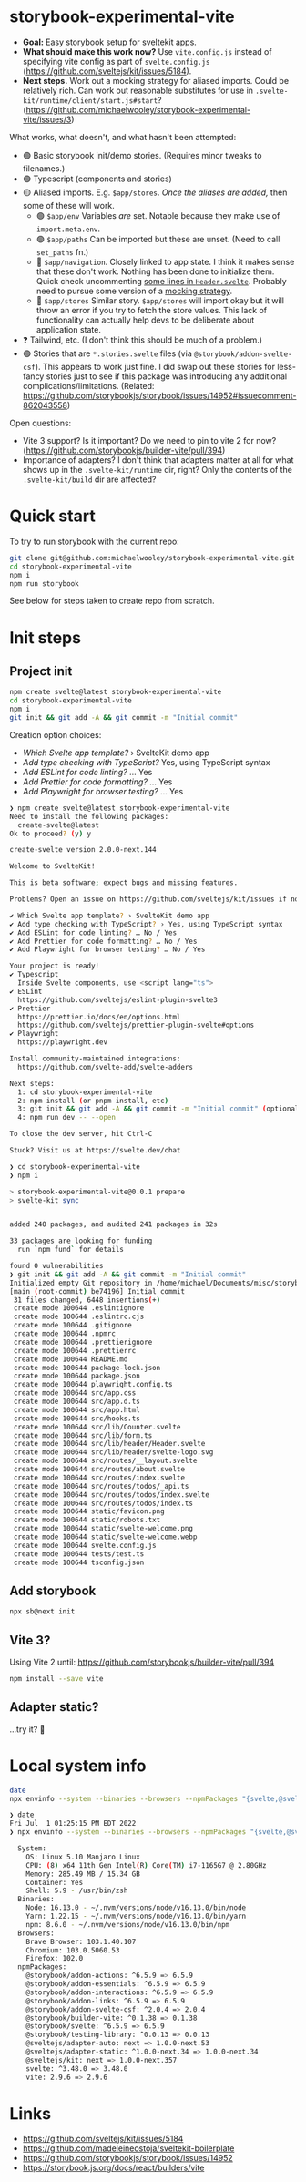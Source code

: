 # storybook-experimental-vite

- **Goal:** Easy storybook setup for sveltekit apps.
- **What should make this work now?** Use `vite.config.js` instead of specifying vite config as part of `svelte.config.js` (https://github.com/sveltejs/kit/issues/5184).
- **Next steps.** Work out a mocking strategy for aliased imports. Could be relatively rich. Can work out reasonable substitutes for use in `.svelte-kit/runtime/client/start.js#start`? (https://github.com/michaelwooley/storybook-experimental-vite/issues/3)

What works, what doesn't, and what hasn't been attempted:

- 🟢 Basic storybook init/demo stories. (Requires minor tweaks to filenames.)
- 🟢 Typescript (components and stories)
- 🟡 Aliased imports. E.g. `$app/stores`. _Once the aliases are added,_ then some of these will work.
  - 🟢 `$app/env` Variables _are_ set. Notable because they make use of `import.meta.env`.
  - 🟢 `$app/paths` Can be imported but these are unset. (Need to call `set_paths` fn.)
  - 🔴 `$app/navigation`. Closely linked to app state. I think it makes sense that these don't work. Nothing has been done to initialize them. Quick check uncommenting [some lines in `Header.svelte`](https://github.com/michaelwooley/storybook-experimental-vite/blob/a4abb8ca37b70f861ef5cb6e524a60811b6dc4fe/src/lib/header/Header.svelte#L5-L13). Probably need to pursue some version of a [mocking strategy](https://github.com/storybookjs/storybook/issues/14952#issuecomment-1023188255).
  - 🔴 `$app/stores` Similar story. `$app/stores` will import okay but it will throw an error if you try to fetch the store values. This lack of functionality can actually help devs to be deliberate about application state.
- ❓ Tailwind, etc. (I don't think this should be much of a problem.)
- 🟢 Stories that are `*.stories.svelte` files (via `@storybook/addon-svelte-csf`). This appears to work just fine. I did swap out these stories for less-fancy stories just to see if this package was introducing any additional complications/limitations. (Related: https://github.com/storybookjs/storybook/issues/14952#issuecomment-862043558)

Open questions:

- Vite 3 support? Is it important? Do we need to pin to vite 2 for now? (https://github.com/storybookjs/builder-vite/pull/394)
- Importance of adapters? I don't think that adapters matter at all for what shows up in the `.svelte-kit/runtime` dir, right? Only the contents of the `.svelte-kit/build` dir are affected?

# Quick start

To try to run storybook with the current repo:

```bash
git clone git@github.com:michaelwooley/storybook-experimental-vite.git
cd storybook-experimental-vite
npm i
npm run storybook
```

See below for steps taken to create repo from scratch.


# Init steps

## Project init

```bash
npm create svelte@latest storybook-experimental-vite
cd storybook-experimental-vite
npm i
git init && git add -A && git commit -m "Initial commit"
```

Creation option choices:

- _Which Svelte app template?_ › SvelteKit demo app
- _Add type checking with TypeScript?_ Yes, using TypeScript syntax
- _Add ESLint for code linting?_ … Yes
- _Add Prettier for code formatting?_ … Yes
- _Add Playwright for browser testing?_ … Yes

```bash
❯ npm create svelte@latest storybook-experimental-vite
Need to install the following packages:
  create-svelte@latest
Ok to proceed? (y) y

create-svelte version 2.0.0-next.144

Welcome to SvelteKit!

This is beta software; expect bugs and missing features.

Problems? Open an issue on https://github.com/sveltejs/kit/issues if none exists already.

✔ Which Svelte app template? › SvelteKit demo app
✔ Add type checking with TypeScript? › Yes, using TypeScript syntax
✔ Add ESLint for code linting? … No / Yes
✔ Add Prettier for code formatting? … No / Yes
✔ Add Playwright for browser testing? … No / Yes

Your project is ready!
✔ Typescript
  Inside Svelte components, use <script lang="ts">
✔ ESLint
  https://github.com/sveltejs/eslint-plugin-svelte3
✔ Prettier
  https://prettier.io/docs/en/options.html
  https://github.com/sveltejs/prettier-plugin-svelte#options
✔ Playwright
  https://playwright.dev

Install community-maintained integrations:
  https://github.com/svelte-add/svelte-adders

Next steps:
  1: cd storybook-experimental-vite
  2: npm install (or pnpm install, etc)
  3: git init && git add -A && git commit -m "Initial commit" (optional)
  4: npm run dev -- --open

To close the dev server, hit Ctrl-C

Stuck? Visit us at https://svelte.dev/chat

❯ cd storybook-experimental-vite
❯ npm i

> storybook-experimental-vite@0.0.1 prepare
> svelte-kit sync


added 240 packages, and audited 241 packages in 32s

33 packages are looking for funding
  run `npm fund` for details

found 0 vulnerabilities
❯ git init && git add -A && git commit -m "Initial commit"
Initialized empty Git repository in /home/michael/Documents/misc/storybook-experimental-vite/.git/
[main (root-commit) be74196] Initial commit
 31 files changed, 6448 insertions(+)
 create mode 100644 .eslintignore
 create mode 100644 .eslintrc.cjs
 create mode 100644 .gitignore
 create mode 100644 .npmrc
 create mode 100644 .prettierignore
 create mode 100644 .prettierrc
 create mode 100644 README.md
 create mode 100644 package-lock.json
 create mode 100644 package.json
 create mode 100644 playwright.config.ts
 create mode 100644 src/app.css
 create mode 100644 src/app.d.ts
 create mode 100644 src/app.html
 create mode 100644 src/hooks.ts
 create mode 100644 src/lib/Counter.svelte
 create mode 100644 src/lib/form.ts
 create mode 100644 src/lib/header/Header.svelte
 create mode 100644 src/lib/header/svelte-logo.svg
 create mode 100644 src/routes/__layout.svelte
 create mode 100644 src/routes/about.svelte
 create mode 100644 src/routes/index.svelte
 create mode 100644 src/routes/todos/_api.ts
 create mode 100644 src/routes/todos/index.svelte
 create mode 100644 src/routes/todos/index.ts
 create mode 100644 static/favicon.png
 create mode 100644 static/robots.txt
 create mode 100644 static/svelte-welcome.png
 create mode 100644 static/svelte-welcome.webp
 create mode 100644 svelte.config.js
 create mode 100644 tests/test.ts
 create mode 100644 tsconfig.json
```

## Add storybook

```bash
npx sb@next init
```

## Vite 3?

Using Vite 2 until: https://github.com/storybookjs/builder-vite/pull/394

```bash
npm install --save vite
```

## Adapter static?

...try it? 🤷

# Local system info

```bash
date
npx envinfo --system --binaries --browsers --npmPackages "{svelte,@sveltejs/*,vite}"
```

```bash
❯ date
Fri Jul  1 01:25:15 PM EDT 2022
❯ npx envinfo --system --binaries --browsers --npmPackages "{svelte,@sveltejs/*,vite,@storybook/*}"

  System:
    OS: Linux 5.10 Manjaro Linux
    CPU: (8) x64 11th Gen Intel(R) Core(TM) i7-1165G7 @ 2.80GHz
    Memory: 285.49 MB / 15.34 GB
    Container: Yes
    Shell: 5.9 - /usr/bin/zsh
  Binaries:
    Node: 16.13.0 - ~/.nvm/versions/node/v16.13.0/bin/node
    Yarn: 1.22.15 - ~/.nvm/versions/node/v16.13.0/bin/yarn
    npm: 8.6.0 - ~/.nvm/versions/node/v16.13.0/bin/npm
  Browsers:
    Brave Browser: 103.1.40.107
    Chromium: 103.0.5060.53
    Firefox: 102.0
  npmPackages:
    @storybook/addon-actions: ^6.5.9 => 6.5.9 
    @storybook/addon-essentials: ^6.5.9 => 6.5.9 
    @storybook/addon-interactions: ^6.5.9 => 6.5.9 
    @storybook/addon-links: ^6.5.9 => 6.5.9 
    @storybook/addon-svelte-csf: ^2.0.4 => 2.0.4 
    @storybook/builder-vite: ^0.1.38 => 0.1.38 
    @storybook/svelte: ^6.5.9 => 6.5.9 
    @storybook/testing-library: ^0.0.13 => 0.0.13 
    @sveltejs/adapter-auto: next => 1.0.0-next.53 
    @sveltejs/adapter-static: ^1.0.0-next.34 => 1.0.0-next.34 
    @sveltejs/kit: next => 1.0.0-next.357 
    svelte: ^3.48.0 => 3.48.0 
    vite: 2.9.6 => 2.9.6 
```

# Links

- https://github.com/sveltejs/kit/issues/5184
- https://github.com/madeleineostoja/sveltekit-boilerplate
- https://github.com/storybookjs/storybook/issues/14952
- https://storybook.js.org/docs/react/builders/vite
